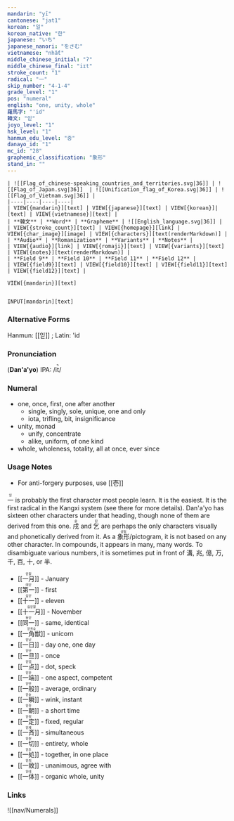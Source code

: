 ```yaml
---
mandarin: "yī"
cantonese: "jat1"
korean: "일"
korean_native: "한"
japanese: "いち"
japanese_nanori: "をさむ"
vietnamese: "nhất"
middle_chinese_initial: "ʔ"
middle_chinese_final: "iɪt"
stroke_count: "1"
radical: "一"
skip_number: "4-1-4"
grade_level: "1"
pos: "numeral"
english: "one, unity, whole"
羅馬字: "'id"
韓文: "읻"
joyo_level: "1"
hsk_level: "1"
hanmun_edu_level: "중"
danayo_id: "1"
mc_id: "28"
graphemic_classification: "象形"
stand_in: ""
---
```

```meta-bind
| ![[Flag_of_chinese-speaking_countries_and_territories.svg|36]] | ![[Flag_of_Japan.svg|36]]  | ![[Unification_flag_of_Korea.svg|36]] | ![[Flag_of_Vietnam.svg|36]] |
|----|----|----|----|
| VIEW[{mandarin}][text] | VIEW[{japanese}][text] | VIEW[{korean}]|[text] | VIEW[{vietnamese}][text] |
| **韓文** | **Word** | **Grapheme** | ![[English_language.svg|36]] |
| VIEW[{stroke_count}][text] | VIEW[{homepage}][link] | VIEW[{char_image}][image] | VIEW[{characters}][text(renderMarkdown)] |
| **Audio** | **Romanization** | **Variants** | **Notes** |
| VIEW[{audio}][link] | VIEW[{romaji}][text] | VIEW[{variants}][text] | VIEW[{notes}][text(renderMarkdown)] |
| **Field 9** | **Field 10** | **Field 11** | **Field 12** |
| VIEW[{field9}][text] | VIEW[{field10}][text] | VIEW[{field11}][text] | VIEW[{field12}][text] |

VIEW[{mandarin}][text]
```

```meta-bind

INPUT[mandarin][text]

```
### Alternative Forms 
Hanmun: [[읻]] ; Latin: 'id

### Pronunciation 
(**Dan'a'yo**) IPA: /it̚/

### Numeral 
- one, once, first, one after another
   - single, singly, sole, unique, one and only
   - iota, trifling, bit, insignificance
- unity, monad
   - unify, concentrate
   - alike, uniform, of one kind
- whole, wholeness, totality, all at once, ever since

### Usage Notes 
* For anti-forgery purposes, use [[壱]]

<ruby>一<rt>읻</rt></ruby> is probably the first character most people learn.  It is the easiest.  It is the first radical in the Kangxi system (see there for more details).  Dan'a'yo has sixteen other characters under that heading, though none of them are derived from this one.  <ruby>戌<rt>숟</rt></ruby> and <ruby>乞<rt>킫</rt></ruby> are perhaps the only characters visually and phonetically derived from it.  As a <ruby>象形<rt>샹헝</rt></ruby>/pictogram, it is not based on any other character.  In compounds, it appears in many, many words.  To disambiguate various numbers, it is sometimes put in front of 溝, 兆, 億, 万, 千, 百, 十, or 半.

* <ruby>[[一月]]<rt>읻웓</rt></ruby> - January
* <ruby>[[第一]]<rt>데읻</rt></ruby> - first
* <ruby>[[十一]]<rt>십읻</rt></ruby> - eleven
* <ruby>[[十一月]]<rt>십읻웓</rt></ruby> - November
* <ruby>[[同一]]<rt>동읻</rt></ruby> - same, identical
* <ruby>[[一角獣]]<rt>읻곡슈</rt></ruby> - unicorn
* <ruby>[[一日]]<rt>읻닏</rt></ruby> - day one, one day
* <ruby>[[一旦]]<rt>읻단</rt></ruby> - once
* <ruby>[[一点]]<rt>읻덤</rt></ruby> - dot, speck
* <ruby>[[一端]]<rt>읻돤</rt></ruby> - one aspect, competent
* <ruby>[[一般]]<rt>읻반</rt></ruby> - average, ordinary
* <ruby>[[一瞬]]<rt>읻슌</rt></ruby> - wink, instant
* <ruby>[[一朝]]<rt>읻잣</rt></ruby> - a short time
* <ruby>[[一定]]<rt>읻정</rt></ruby> - fixed, regular
* <ruby>[[一斉]]<rt>읻제</rt></ruby> - simultaneous
* <ruby>[[一切]]<rt>읻첟</rt></ruby> - entirety, whole
* <ruby>[[一処]]<rt>읻초</rt></ruby> - together, in one place
* <ruby>[[一致]]<rt>읻츼</rt></ruby> - unanimous, agree with
* <ruby>[[一体]]<rt>읻테</rt></ruby> - organic whole, unity

### Links
![[nav/Numerals]]

